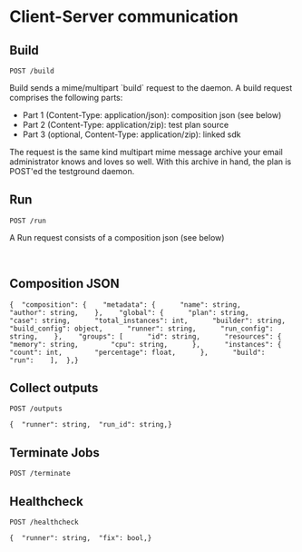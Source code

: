 # Client-Server communication

## Build <a id="build"></a>

`POST /build`

Build sends a mime/multipart \`build\` request to the daemon. A build request comprises the following parts:

* Part 1 \(Content-Type: application/json\): composition json \(see below\)
* Part 2 \(Content-Type: application/zip\): test plan source
* Part 3 \(optional, Content-Type: application/zip\): linked sdk

The request is the same kind multipart mime message archive your email administrator knows and loves so well. With this archive in hand, the plan is POST'ed the testground daemon.

## Run <a id="run"></a>

`POST /run`

A Run request consists of a composition json \(see below\)

​

## Composition JSON <a id="composition-json"></a>

```text
{  "composition": {    "metadata": {      "name": string,      "author": string,    },    "global": {      "plan": string,      "case": string,      "total_instances": int,      "builder": string,      "build_config": object,      "runner": string,      "run_config": string,    },    "groups": [      "id": string,      "resources": {        "memory": string,        "cpu": string,      },      "instances": {        "count": int,        "percentage": float,      },      "build":      "run":    ],  },}
```

## Collect outputs <a id="collect-outputs"></a>

`POST /outputs`

```text
{  "runner": string,  "run_id": string,}
```

## Terminate Jobs <a id="terminate-jobs"></a>

`POST /terminate`

## Healthcheck <a id="healthcheck"></a>

`POST /healthcheck`

```text
{  "runner": string,  "fix": bool,}
```

